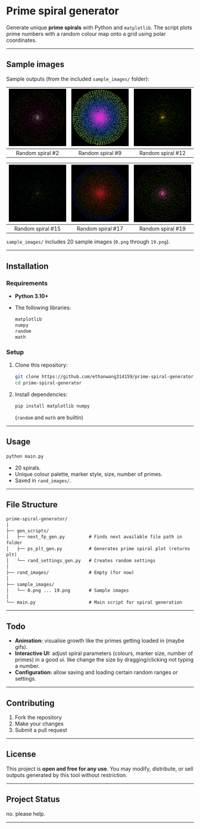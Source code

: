 # Prime spiral generator

Generate unique **prime spirals** with Python and `matplotlib`.
The script plots prime numbers with a random colour map onto a grid using polar coordinates.

---

## Sample images

Sample outputs (from the included `sample_images/` folder):

| ![Sample 1](sample_images/1.png) | ![Sample 2](sample_images/8.png) | ![Sample 3](sample_images/11.png) |
| :----------------------------: | :----------------------------: | :----------------------------: |
|        Random spiral #2        |        Random spiral #9        |        Random spiral #12        |

| ![Sample 4](sample_images/14.png) | ![Sample 5](sample_images/16.png) | ![Sample 6](sample_images/18.png) |
| :----------------------------: | :----------------------------: | :----------------------------: |
|        Random spiral #15        |        Random spiral #17        |        Random spiral #19        |

`sample_images/` includes 20 sample images (`0.png` through `19.png`).

---

## Installation

### Requirements

* **Python 3.10+**
* The following libraries:

  ```
  matplotlib
  numpy
  random
  math
  ```

### Setup

1. Clone this repository:

   ```bash
   git clone https://github.com/ethanwang314159/prime-spiral-generator.git
   cd prime-spiral-generator
   ```
2. Install dependencies:

   ```bash
   pip install matplotlib numpy
   ```

   (`random` and `math` are builtin)

---

## Usage

```bash
python main.py
```

* 20 spirals.
* Unique colour palette, marker style, size, number of primes.
* Saved in `rand_images/`.

---

## File Structure

```
prime-spiral-generator/
│
├── gen_scripts/
│   ├── next_fp_gen.py         # Finds next available file path in folder
│   ├── ps_plt_gen.py          # Generates prime spiral plot (returns plt)
│   └── rand_settings_gen.py   # Creates random settings
│
├── rand_images/               # Empty (for now)
│
├── sample_images/
│   └── 0.png ... 19.png       # Sample images
│
└── main.py                    # Main script for spiral generation
```

---

## Todo

* **Animation:** visualise growth like the primes getting loaded in (maybe gifs).
* **Interactive UI:** adjust spiral parameters (colours, marker size, number of primes) in a good ui. like change the size by dragging/clicking not typing a number.
* **Configuration:** allow saving and loading certain random ranges or settings.

---

## Contributing

1. Fork the repository
2. Make your changes
3. Submit a pull request

---

## License

This project is **open and free for any use**.
You may modify, distribute, or sell outputs generated by this tool without restriction.

---

## Project Status

no.
please help.

---